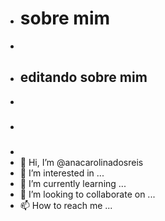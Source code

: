 - # sobre mim
- 
- ## editando sobre mim
- 
- ###
-
-  👋 Hi, I’m @anacarolinadosreis
- 👀 I’m interested in ...
- 🌱 I’m currently learning ...
- 💞️ I’m looking to collaborate on ...
- 📫 How to reach me ...

<!---
anacarolinadosreis/anacarolinadosreis is a ✨ special ✨ repository because its `README.md` (this file) appears on your GitHub profile.
You can click the Preview link to take a look at your changes.
--->
